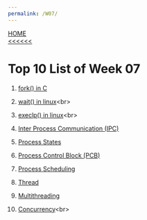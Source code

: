 ```yaml
---
permalink: /W07/
---
```

[HOME](../)<br>
[<<<<<<](../W06)
<br>
# Top 10 List of Week 07

1. [fork() in C](https://www.geeksforgeeks.org/fork-system-call/)<br>

2. [wait() in linux](https://linuxhint.com/wait_command_linux/#:~:text=wait%20is%20a%20built%2Din,process%20id%20or%20job%20id.&text=If%20no%20process%20id%20or,complete%20and%20returns%20exit%20status.)<br>

3. [execlp() in linux](http://www.qnx.com/developers/docs/6.5.0SP1.update/com.qnx.doc.neutrino_lib_ref/e/execlp.html#:~:text=The%20execlp()%20function%20replaces,by%20the%20new%20process%20image.)<br>

4. [Inter Process Communication (IPC)](https://www.geeksforgeeks.org/inter-process-communication-ipc/#:~:text=Inter%20process%20communication%20(IPC)%20is,Message%20passing)<br>

5. [Process States](https://www.javatpoint.com/os-process-states)<br>

6. [Process Control Block (PCB)](https://www.tutorialspoint.com/what-is-process-control-block-pcb)<br>

7. [Process Scheduling](https://www.tutorialspoint.com/operating_system/os_process_scheduling.htm)<br>

8. [Thread](https://www.javatpoint.com/threads-in-operating-system)<br>

9. [Multithreading](https://www.tutorialspoint.com/operating_system/os_multi_threading.htm)<br>

10. [Concurrency](https://www.geeksforgeeks.org/concurrency-in-operating-system/#:~:text=Concurrency%20is%20the%20execution%20of,shared%20memory%20or%20message%20passing.)<br>
